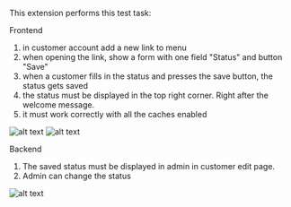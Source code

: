 This extension performs this test task:

Frontend
1) in customer account add a new link to menu
2) when opening the link, show a form with one field "Status" and button "Save"
3) when a customer fills in the status and presses the save button, the status gets saved
4) the status must be displayed in the top right corner. Right after the welcome message.
5) it must work correctly with all the caches enabled

![alt text](https://i.ibb.co/dkvHPtB/frontend-settings.jpg)
![alt text](https://i.ibb.co/jgPNd4y/frontend-status.png)


Backend
1) The saved status must be displayed in admin in customer edit page.
2) Admin can change the status

![alt text](https://i.ibb.co/vQ6vWBS/backend-settings.jpg)
